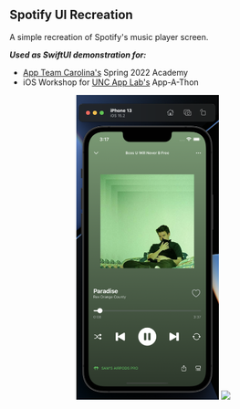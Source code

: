 ## Spotify UI Recreation

A simple recreation of Spotify's music player screen.

***Used as SwiftUI demonstration for:***
- [App Team Carolina's](https://appteamcarolina.com) Spring 2022 Academy
- iOS Workshop for [UNC App Lab's](https://applab.unc.edu) App-A-Thon

<div align="center">
    <img src="./Resources/spotify-png.png" width=250px/>
    <img src="./Resources/spotify-gif.gif" width=250px/>
</div>
